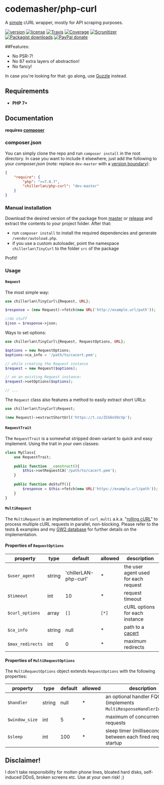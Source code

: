 # codemasher/php-curl
A [simple](https://twitter.com/andrey_butov/status/654035612513796096) cURL wrapper, mostly for API scraping purposes.

[![version][packagist-badge]][packagist]
[![license][license-badge]][license]
[![Travis][travis-badge]][travis]
[![Coverage][coverage-badge]][coverage]
[![Scrunitizer][scrutinizer-badge]][scrutinizer]
[![Packagist downloads][downloads-badge]][downloads]
[![PayPal donate][donate-badge]][donate]

[packagist-badge]: https://img.shields.io/packagist/v/chillerlan/php-curl.svg?style=flat-square
[packagist]: https://packagist.org/packages/chillerlan/php-curl
[license-badge]: https://img.shields.io/github/license/codemasher/php-curl.svg?style=flat-square
[license]: https://github.com/codemasher/php-curl/blob/master/LICENSE
[travis-badge]: https://img.shields.io/travis/codemasher/php-curl.svg?style=flat-square
[travis]: https://travis-ci.org/codemasher/php-curl
[coverage-badge]: https://img.shields.io/codecov/c/github/codemasher/php-curl.svg?style=flat-square
[coverage]: https://codecov.io/github/codemasher/php-curl
[scrutinizer-badge]: https://img.shields.io/scrutinizer/g/codemasher/php-curl.svg?style=flat-square
[scrutinizer]: https://scrutinizer-ci.com/g/codemasher/php-curl
[downloads-badge]: https://img.shields.io/packagist/dt/chillerlan/php-curl.svg?style=flat-square
[downloads]: https://packagist.org/packages/chillerlan/php-curl/stats
[donate-badge]: https://img.shields.io/badge/donate-paypal-ff33aa.svg?style=flat-square
[donate]: https://www.paypal.com/cgi-bin/webscr?cmd=_s-xclick&hosted_button_id=WLYUNAT9ZTJZ4

##Features:

 - No PSR-7!
 - No 87 extra layers of abstraction!
 - No fancy!
   
In case you're looking for that: go along, use [Guzzle](https://github.com/guzzle/guzzle) instead. 

## Requirements
- **PHP 7+**

## Documentation
**requires [composer](https://getcomposer.org)**

### composer.json
You can simply clone the repo and run `composer install` in the root directory. 
In case you want to include it elsewhere, just add the following to your *composer.json*
(note: replace `dev-master` with a [version boundary](https://getcomposer.org/doc/articles/versions.md#summary)):
```json
{
	"require": {
		"php": ">=7.0.7",
		"chillerlan/php-curl": "dev-master"
	}
}
```

### Manual installation

Download the desired version of the package from [master](https://github.com/codemasher/php-curl/archive/master.zip) or 
[release](https://github.com/codemasher/php-curl/releases) and extract the contents to your project folder. After that:
- run `composer install` to install the required dependencies and generate `/vendor/autoload.php`.
- if you use a custom autoloader, point the namespace `chillerlan\TinyCurl` to the folder `src` of the package 


Profit!

### Usage

#### `Request`

The most simple way:
```php
use chillerlan\TinyCurl\{Request, URL};

$response = (new Request)->fetch(new URL('http://example.url/path'));

//do stuff
$json = $response->json;
```

Ways to set options:
```php
use chillerlan\TinyCurl\{Request, RequestOptions, URL};

$options = new RequestOptions;
$options->ca_info = '/path/to/cacert.pem';

// while creating the Request instance
$request = new Request($options);

// on an existing Request instance:
$request->setOptions($options);

// ...
```

The `Request` class also features a method to easily extract short URLs:
 ```php
use chillerlan\TinyCurl\Request;

(new Request)->extractShortUrl('https://t.co/ZSS6nVOcVp');
 ```

#### `RequestTrait`

The `RequestTrait` is a somewhat stripped down variant to quick and easy implement. Using the trait in your own classes:
```php
class MyClass{
	use RequestTrait;
	
	public function __construct(){
		$this->setRequestCA('/path/to/cacert.pem');
	}
	
	public function doStuff(){
		$response = $this->fetch(new URL('https://example.url/path'));
	}
}
```

#### `MultiRequest`

The `MultiRequest` is an implementation of `curl_multi` a.k.a. "[rolling cURL](https://github.com/joshfraser/rolling-curl)" to process multiple cURL requests
in parallel, non-blocking. Please refer to the tests & examples and my [GW2 database](https://github.com/codemasher/gw2-database) for further details on the implementation.


####  Properties of `RequestOptions`

property | type | default | allowed | description
-------- | ---- | ------- | ------- | -----------
`$user_agent` | string | 'chillerLAN-php-curl' | * | the user agent used for each request
`$timeout` | int | 10 | * | request timeout
`$curl_options` | array | `[]` | `[*]` | cURL options for each instance
`$ca_info` | string | null | * | path to a [cacert](https://curl.haxx.se/ca/cacert.pem)
`$max_redirects` | int | 0 | * | maximum redirects

####  Properties of `MultiRequestOptions`

The `MultiRequestOptions` object extends `RequestOptions` with the following properties:

property | type | default | allowed | description
-------- | ---- | ------- | ------- | -----------
`$handler` | string | null | * | an optional handler FQCN (implements `MultiResponseHandlerInterface`)
`$window_size` | int | 5 | * | maximum of concurrent requests
`$sleep` | int | 100 | * | sleep timer (milliseconds) between each fired request on startup
 
 
## Disclaimer!
I don't take responsibility for molten phone lines, bloated hard disks, self-induced DDoS, broken screens etc. Use at your own risk! ;)
